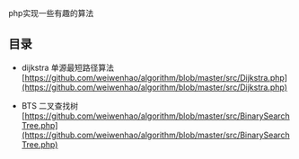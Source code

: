 
php实现一些有趣的算法

## 目录

- dijkstra 单源最短路径算法 [https://github.com/weiwenhao/algorithm/blob/master/src/Dijkstra.php](https://github.com/weiwenhao/algorithm/blob/master/src/Dijkstra.php)

- BTS 二叉查找树 [https://github.com/weiwenhao/algorithm/blob/master/src/BinarySearchTree.php](https://github.com/weiwenhao/algorithm/blob/master/src/BinarySearchTree.php)